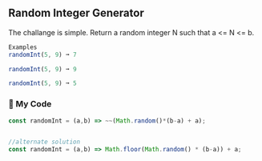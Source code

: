 ## Random Integer Generator

The challange is simple. Return a random integer N such that a <= N <= b.
```js
Examples
randomInt(5, 9) ➞ 7

randomInt(5, 9) ➞ 9

randomInt(5, 9) ➞ 5
```
### :palm_tree: My Code
```js
const randomInt = (a,b) => ~~(Math.random()*(b-a) + a);


//alternate solution
const randomInt = (a,b) => Math.floor(Math.random() * (b-a)) + a;
```

